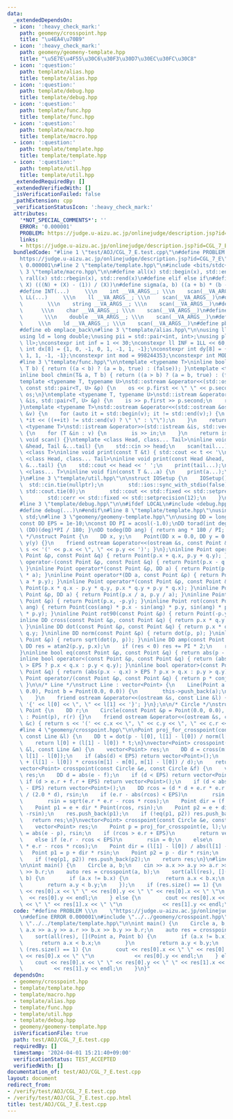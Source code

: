 ```yaml
---
data:
  _extendedDependsOn:
  - icon: ':heavy_check_mark:'
    path: geomeny/crosspoint.hpp
    title: "\u4EA4\u70B9"
  - icon: ':heavy_check_mark:'
    path: geomeny/geomeny-template.hpp
    title: "\u5E7E\u4F55\u30C6\u30F3\u30D7\u30EC\u30FC\u30C8"
  - icon: ':question:'
    path: template/alias.hpp
    title: template/alias.hpp
  - icon: ':question:'
    path: template/debug.hpp
    title: template/debug.hpp
  - icon: ':question:'
    path: template/func.hpp
    title: template/func.hpp
  - icon: ':question:'
    path: template/macro.hpp
    title: template/macro.hpp
  - icon: ':question:'
    path: template/template.hpp
    title: template/template.hpp
  - icon: ':question:'
    path: template/util.hpp
    title: template/util.hpp
  _extendedRequiredBy: []
  _extendedVerifiedWith: []
  _isVerificationFailed: false
  _pathExtension: cpp
  _verificationStatusIcon: ':heavy_check_mark:'
  attributes:
    '*NOT_SPECIAL_COMMENTS*': ''
    ERROR: '0.000001'
    PROBLEM: https://judge.u-aizu.ac.jp/onlinejudge/description.jsp?id=CGL_7_E
    links:
    - https://judge.u-aizu.ac.jp/onlinejudge/description.jsp?id=CGL_7_E
  bundledCode: "#line 1 \"test/AOJ/CGL_7_E.test.cpp\"\n#define PROBLEM \\\n    \"\
    https://judge.u-aizu.ac.jp/onlinejudge/description.jsp?id=CGL_7_E\"\n#define ERROR\
    \ 0.000001\n#line 2 \"template/template.hpp\"\n#include <bits/stdc++.h>\n#line\
    \ 3 \"template/macro.hpp\"\n\n#define all(x) std::begin(x), std::end(x)\n#define\
    \ rall(x) std::rbegin(x), std::rend(x)\n#define elif else if\n#define updiv(N,\
    \ X) (((N) + (X) - (1)) / (X))\n#define sigma(a, b) ((a + b) * (b - a + 1) / 2)\n\
    #define INT(...)     \\\n    int __VA_ARGS__; \\\n    scan(__VA_ARGS__)\n#define\
    \ LL(...)     \\\n    ll __VA_ARGS__; \\\n    scan(__VA_ARGS__)\n#define STR(...)\
    \        \\\n    string __VA_ARGS__; \\\n    scan(__VA_ARGS__)\n#define CHR(...)\
    \      \\\n    char __VA_ARGS__; \\\n    scan(__VA_ARGS__)\n#define DOU(...) \
    \       \\\n    double __VA_ARGS__; \\\n    scan(__VA_ARGS__)\n#define LD(...)\
    \     \\\n    ld __VA_ARGS__; \\\n    scan(__VA_ARGS__)\n#define pb push_back\n\
    #define eb emplace_back\n#line 3 \"template/alias.hpp\"\n\nusing ll = long long;\n\
    using ld = long double;\nusing pii = std::pair<int, int>;\nusing pll = std::pair<ll,\
    \ ll>;\nconstexpr int inf = 1 << 30;\nconstexpr ll INF = 1LL << 60;\nconstexpr\
    \ int dx[8] = {1, 0, -1, 0, 1, -1, 1, -1};\nconstexpr int dy[8] = {0, 1, 0, -1,\
    \ 1, 1, -1, -1};\nconstexpr int mod = 998244353;\nconstexpr int MOD = 1e9 + 7;\n\
    #line 3 \"template/func.hpp\"\n\ntemplate <typename T>\ninline bool chmax(T& a,\
    \ T b) { return ((a < b) ? (a = b, true) : (false)); }\ntemplate <typename T>\n\
    inline bool chmin(T& a, T b) { return ((a > b) ? (a = b, true) : (false)); }\n\
    template <typename T, typename U>\nstd::ostream &operator<<(std::ostream &os,\
    \ const std::pair<T, U> &p) {\n    os << p.first << \" \" << p.second;\n    return\
    \ os;\n}\ntemplate <typename T, typename U>\nstd::istream &operator>>(std::istream\
    \ &is, std::pair<T, U> &p) {\n    is >> p.first >> p.second;\n    return is;\n\
    }\ntemplate <typename T>\nstd::ostream &operator<<(std::ostream &os, const std::vector<T>\
    \ &v) {\n    for (auto it = std::begin(v); it != std::end(v);) {\n        os <<\
    \ *it << ((++it) != std::end(v) ? \" \" : \"\");\n    }\n    return os;\n}\ntemplate\
    \ <typename T>\nstd::istream &operator>>(std::istream &is, std::vector<T> &v)\
    \ {\n    for (T &in : v) {\n        is >> in;\n    }\n    return is;\n}\ninline\
    \ void scan() {}\ntemplate <class Head, class... Tail>\ninline void scan(Head\
    \ &head, Tail &...tail) {\n    std::cin >> head;\n    scan(tail...);\n}\ntemplate\
    \ <class T>\ninline void print(const T &t) { std::cout << t << '\\n'; }\ntemplate\
    \ <class Head, class... Tail>\ninline void print(const Head &head, const Tail\
    \ &...tail) {\n    std::cout << head << ' ';\n    print(tail...);\n}\ntemplate\
    \ <class... T>\ninline void fin(const T &...a) {\n    print(a...);\n    exit(0);\n\
    }\n#line 3 \"template/util.hpp\"\n\nstruct IOSetup {\n    IOSetup() {\n      \
    \  std::cin.tie(nullptr);\n        std::ios::sync_with_stdio(false);\n       \
    \ std::cout.tie(0);\n        std::cout << std::fixed << std::setprecision(12);\n\
    \        std::cerr << std::fixed << std::setprecision(12);\n    }\n} IOSetup;\n\
    #line 3 \"template/debug.hpp\"\n\n#ifdef LOCAL\n#include <debug.hpp>\n#else\n\
    #define debug(...)\n#endif\n#line 8 \"template/template.hpp\"\nusing namespace\
    \ std;\n#line 3 \"geomeny/geomeny-template.hpp\"\n\nusing DD = long double;\n\
    const DD EPS = 1e-10;\nconst DD PI = acosl(-1.0);\nDD torad(int deg) { return\
    \ (DD)(deg)*PI / 180; }\nDD todeg(DD ang) { return ang * 180 / PI; }\n\n/* Point\
    \ */\nstruct Point {\n    DD x, y;\n    Point(DD x = 0.0, DD y = 0.0) : x(x),\
    \ y(y) {}\n    friend ostream &operator<<(ostream &s, const Point &p) { return\
    \ s << '(' << p.x << \", \" << p.y << ')'; }\n};\ninline Point operator+(const\
    \ Point &p, const Point &q) { return Point(p.x + q.x, p.y + q.y); }\ninline Point\
    \ operator-(const Point &p, const Point &q) { return Point(p.x - q.x, p.y - q.y);\
    \ }\ninline Point operator*(const Point &p, DD a) { return Point(p.x * a, p.y\
    \ * a); }\ninline Point operator*(DD a, const Point &p) { return Point(a * p.x,\
    \ a * p.y); }\ninline Point operator*(const Point &p, const Point &q) { return\
    \ Point(p.x * q.x - p.y * q.y, p.x * q.y + p.y * q.x); }\ninline Point operator/(const\
    \ Point &p, DD a) { return Point(p.x / a, p.y / a); }\ninline Point conj(const\
    \ Point &p) { return Point(p.x, -p.y); }\ninline Point rot(const Point &p, DD\
    \ ang) { return Point(cos(ang) * p.x - sin(ang) * p.y, sin(ang) * p.x + cos(ang)\
    \ * p.y); }\ninline Point rot90(const Point &p) { return Point(-p.y, p.x); }\n\
    inline DD cross(const Point &p, const Point &q) { return p.x * q.y - p.y * q.x;\
    \ }\ninline DD dot(const Point &p, const Point &q) { return p.x * q.x + p.y *\
    \ q.y; }\ninline DD norm(const Point &p) { return dot(p, p); }\ninline DD abs(const\
    \ Point &p) { return sqrt(dot(p, p)); }\ninline DD amp(const Point &p) {\n   \
    \ DD res = atan2(p.y, p.x);\n    if (res < 0) res += PI * 2;\n    return res;\n\
    }\ninline bool eq(const Point &p, const Point &q) { return abs(p - q) < EPS; }\n\
    inline bool operator<(const Point &p, const Point &q) { return (abs(p.x - q.x)\
    \ > EPS ? p.x < q.x : p.y < q.y); }\ninline bool operator>(const Point &p, const\
    \ Point &q) { return (abs(p.x - q.x) > EPS ? p.x > q.x : p.y > q.y); }\ninline\
    \ Point operator/(const Point &p, const Point &q) { return p * conj(q) / norm(q);\
    \ }\n\n/* Line */\nstruct Line : vector<Point> {\n    Line(Point a = Point(0.0,\
    \ 0.0), Point b = Point(0.0, 0.0)) {\n        this->push_back(a);\n        this->push_back(b);\n\
    \    }\n    friend ostream &operator<<(ostream &s, const Line &l) { return s <<\
    \ '{' << l[0] << \", \" << l[1] << '}'; }\n};\n\n/* Circle */\nstruct Circle :\
    \ Point {\n    DD r;\n    Circle(const Point &p = Point(0.0, 0.0), DD r = 0.0)\
    \ : Point(p), r(r) {}\n    friend ostream &operator<<(ostream &s, const Circle\
    \ &c) { return s << '(' << c.x << \", \" << c.y << \", \" << c.r << ')'; }\n};\n\
    #line 4 \"geomeny/crosspoint.hpp\"\n\nPoint proj_for_crosspoint(const Point &p,\
    \ const Line &l) {\n    DD t = dot(p - l[0], l[1] - l[0]) / norm(l[1] - l[0]);\n\
    \    return l[0] + (l[1] - l[0]) * t;\n}\nvector<Point> crosspoint(const Line\
    \ &l, const Line &m) {\n    vector<Point> res;\n    DD d = cross(m[1] - m[0],\
    \ l[1] - l[0]);\n    if (abs(d) < EPS) return vector<Point>();\n    res.push_back(l[0]\
    \ + (l[1] - l[0]) * cross(m[1] - m[0], m[1] - l[0]) / d);\n    return res;\n}\n\
    vector<Point> crosspoint(const Circle &e, const Circle &f) {\n    vector<Point>\
    \ res;\n    DD d = abs(e - f);\n    if (d < EPS) return vector<Point>();\n   \
    \ if (d > e.r + f.r + EPS) return vector<Point>();\n    if (d < abs(e.r - f.r)\
    \ - EPS) return vector<Point>();\n    DD rcos = (d * d + e.r * e.r - f.r * f.r)\
    \ / (2.0 * d), rsin;\n    if (e.r - abs(rcos) < EPS)\n        rsin = 0;\n    else\n\
    \        rsin = sqrt(e.r * e.r - rcos * rcos);\n    Point dir = (f - e) / d;\n\
    \    Point p1 = e + dir * Point(rcos, rsin);\n    Point p2 = e + dir * Point(rcos,\
    \ -rsin);\n    res.push_back(p1);\n    if (!eq(p1, p2)) res.push_back(p2);\n \
    \   return res;\n}\nvector<Point> crosspoint(const Circle &e, const Line &l) {\n\
    \    vector<Point> res;\n    Point p = proj_for_crosspoint(e, l);\n    DD rcos\
    \ = abs(e - p), rsin;\n    if (rcos > e.r + EPS)\n        return vector<Point>();\n\
    \    else if (e.r - rcos < EPS)\n        rsin = 0;\n    else\n        rsin = sqrt(e.r\
    \ * e.r - rcos * rcos);\n    Point dir = (l[1] - l[0]) / abs(l[1] - l[0]);\n \
    \   Point p1 = p + dir * rsin;\n    Point p2 = p - dir * rsin;\n    res.push_back(p1);\n\
    \    if (!eq(p1, p2)) res.push_back(p2);\n    return res;\n}\n#line 6 \"test/AOJ/CGL_7_E.test.cpp\"\
    \n\nint main() {\n    Circle a, b;\n    cin >> a.x >> a.y >> a.r >> b.x >> b.y\
    \ >> b.r;\n    auto res = crosspoint(a, b);\n    sort(all(res), [](Point a, Point\
    \ b) {\n        if (a.x != b.x) {\n            return a.x < b.x;\n        }\n\
    \        return a.y < b.y;\n    });\n    if (res.size() == 1) {\n        cout\
    \ << res[0].x << \" \" << res[0].y << \" \" << res[0].x << \" \"\n           \
    \  << res[0].y << endl;\n    } else {\n        cout << res[0].x << \" \" << res[0].y\
    \ << \" \" << res[1].x << \" \"\n             << res[1].y << endl;\n    }\n}\n"
  code: "#define PROBLEM \\\n    \"https://judge.u-aizu.ac.jp/onlinejudge/description.jsp?id=CGL_7_E\"\
    \n#define ERROR 0.000001\n#include \"../../geomeny/crosspoint.hpp\"\n#include\
    \ \"../../template/template.hpp\"\n\nint main() {\n    Circle a, b;\n    cin >>\
    \ a.x >> a.y >> a.r >> b.x >> b.y >> b.r;\n    auto res = crosspoint(a, b);\n\
    \    sort(all(res), [](Point a, Point b) {\n        if (a.x != b.x) {\n      \
    \      return a.x < b.x;\n        }\n        return a.y < b.y;\n    });\n    if\
    \ (res.size() == 1) {\n        cout << res[0].x << \" \" << res[0].y << \" \"\
    \ << res[0].x << \" \"\n             << res[0].y << endl;\n    } else {\n    \
    \    cout << res[0].x << \" \" << res[0].y << \" \" << res[1].x << \" \"\n   \
    \          << res[1].y << endl;\n    }\n}"
  dependsOn:
  - geomeny/crosspoint.hpp
  - template/template.hpp
  - template/macro.hpp
  - template/alias.hpp
  - template/func.hpp
  - template/util.hpp
  - template/debug.hpp
  - geomeny/geomeny-template.hpp
  isVerificationFile: true
  path: test/AOJ/CGL_7_E.test.cpp
  requiredBy: []
  timestamp: '2024-04-01 15:21:40+09:00'
  verificationStatus: TEST_ACCEPTED
  verifiedWith: []
documentation_of: test/AOJ/CGL_7_E.test.cpp
layout: document
redirect_from:
- /verify/test/AOJ/CGL_7_E.test.cpp
- /verify/test/AOJ/CGL_7_E.test.cpp.html
title: test/AOJ/CGL_7_E.test.cpp
---
```

